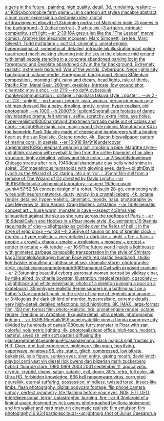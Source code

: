 [algeria in the future , painting, high quality, detail, 3d, rundering, realistic -- ar 16:9](https://www.ebank.nz/aiartgenerator?category=algeria%2520in%2520the%2520future%2520%2C%2520painting%2C%2520high%2520quality%2C%2520detail%2C%25203d%2C%2520rundering%2C%2520realistic%2520--%2520ar%252016%3A9)[cyborg](https://www.ebank.nz/aiartgenerator?category=cyborg)[mobile farm game UI in a cartoon art style](https://www.ebank.nz/aiartgenerator?category=mobile%2520farm%2520game%2520UI%2520in%2520a%2520cartoon%2520art%2520style)[a macabre abstract album cover expressing a dystopian idea, digital art](https://www.ebank.nz/aiartgenerator?category=a%2520macabre%2520abstract%2520album%2520cover%2520expressing%2520a%2520dystopian%2520idea%2C%2520digital%2520art)[drawing](https://www.ebank.nz/aiartgenerator?category=drawing)[wire](https://www.ebank.nz/aiartgenerator?category=wire)[Leibovitz::1.3](https://www.ebank.nz/aiartgenerator?category=Leibovitz%3A%3A1.3)[stunning portrait of Markiplier male ::3 games in the background ::3 Zodiac portrait ::3 white ink ::3 artgerm, intricate complexity, soft light --ar 2:3](https://www.ebank.nz/aiartgenerator?category=stunning%2520portrait%2520of%2520Markiplier%2520male%2520%3A%3A3%2520games%2520in%2520the%2520background%2520%3A%3A3%2520Zodiac%2520portrait%2520%3A%3A3%2520white%2520ink%2520%3A%3A3%2520artgerm%2C%2520intricate%2520complexity%2C%2520soft%2520light%2520--ar%25202%3A3)[9:16](https://www.ebank.nz/aiartgenerator?category=9%3A16)[A grey alien like the "The Leader" marvel comics. Artstyle like alexander mcqueen, Marc Simonetti, jae lee, Marc Silvestri, Todd mcfarlane + portrait, cinematic, unreal engine, hypermaximalist, symmetrical, detailed, intricate ink illustration](https://www.ebank.nz/aiartgenerator?category=A%2520grey%2520alien%2520like%2520the%2520%22The%2520Leader%22%2520marvel%2520comics.%2520Artstyle%2520like%2520alexander%2520mcqueen%2C%2520Marc%2520Simonetti%2C%2520jae%2520lee%2C%2520Marc%2520Silvestri%2C%2520Todd%2520mcfarlane%2520%2B%2520portrait%2C%2520cinematic%2C%2520unreal%2520engine%2C%2520hypermaximalist%2C%2520symmetrical%2C%2520detailed%2C%2520intricate%2520ink%2520illustration)[giant police quadruped mech walking shooting into the sky in the distance mid ground with small people standing in a concrete abandoned parking lot in the foreground and Desolate abandoned city in the far background. Extremely realistic, extremely textured, War of the worlds, Cyberpunk, Neon lights city background, octane render, Foreground, background, Simon Stålenhag composition , morning light, rainy and dreary, head lights, rule of thirds, Pacific Rim, Metal Gear, 200mm, greebles, intricate, low ground shot, cinematic movie shot, --ar 21:9 --no dof](https://www.ebank.nz/aiartgenerator?category=giant%2520police%2520quadruped%2520mech%2520walking%2520shooting%2520into%2520the%2520sky%2520in%2520the%2520distance%2520mid%2520ground%2520with%2520small%2520people%2520standing%2520in%2520a%2520concrete%2520abandoned%2520parking%2520lot%2520in%2520the%2520foreground%2520and%2520Desolate%2520abandoned%2520city%2520in%2520the%2520far%2520background.%2520Extremely%2520realistic%2C%2520extremely%2520textured%2C%2520War%2520of%2520the%2520worlds%2C%2520Cyberpunk%2C%2520Neon%2520lights%2520city%2520background%2C%2520octane%2520render%2C%2520Foreground%2C%2520background%2C%2520Simon%2520St%C3%A5lenhag%2520composition%2520%2C%2520morning%2520light%2C%2520rainy%2520and%2520dreary%2C%2520head%2520lights%2C%2520rule%2520of%2520thirds%2C%2520Pacific%2520Rim%2C%2520Metal%2520Gear%2C%2520200mm%2C%2520greebles%2C%2520intricate%2C%2520low%2520ground%2520shot%2C%2520cinematic%2520movie%2520shot%2C%2520--ar%252021%3A9%2520--no%2520dof)[A cyberpunk monkey](https://www.ebank.nz/aiartgenerator?category=A%2520cyberpunk%2520monkey)[communication :: collage :: hagihara takuya style :: poster :: --iw 2 --ar 2:3 --uplight --no human, people, man, woman, person](https://www.ebank.nz/aiartgenerator?category=communication%2520%3A%3A%2520collage%2520%3A%3A%2520hagihara%2520takuya%2520style%2520%3A%3A%2520poster%2520%3A%3A%2520--iw%25202%2520--ar%25202%3A3%2520--uplight%2520--no%2520human%2C%2520people%2C%2520man%2C%2520woman%2C%2520person)[cinema](https://www.ebank.nz/aiartgenerator?category=cinema)[an ugly old man dressed like a baby, drooling, grotty, crying, hyper-realism, old photograph, --w 1000 --h 2000](https://www.ebank.nz/aiartgenerator?category=an%2520ugly%2520old%2520man%2520dressed%2520like%2520a%2520baby%2C%2520drooling%2C%2520grotty%2C%2520crying%2C%2520hyper-realism%2C%2520old%2520photograph%2C%2520--w%25201000%2520--h%25202000)[7:5](https://www.ebank.nz/aiartgenerator?category=7%3A5)[--uplight](https://www.ebank.nz/aiartgenerator?category=--uplight)[Shot](https://www.ebank.nz/aiartgenerator?category=Shot)[trail cam footage of danny devito](https://www.ebank.nz/aiartgenerator?category=trail%2520cam%2520footage%2520of%2520danny%2520devito)[battle](https://www.ebank.nz/aiartgenerator?category=battle)[diorama, felt animals, selfie, scratchy, extra limbs, eye holes, hyper-realistic](https://www.ebank.nz/aiartgenerator?category=diorama%2C%2520felt%2520animals%2C%2520selfie%2C%2520scratchy%2C%2520extra%2520limbs%2C%2520eye%2520holes%2C%2520hyper-realistic)[10000](https://www.ebank.nz/aiartgenerator?category=10000)[narrating](https://www.ebank.nz/aiartgenerator?category=narrating)[4:3](https://www.ebank.nz/aiartgenerator?category=4%3A3)[text](https://www.ebank.nz/aiartgenerator?category=text)[mech tornado made out of cables and cords](https://www.ebank.nz/aiartgenerator?category=mech%2520tornado%2520made%2520out%2520of%2520cables%2520and%2520cords)[--uplight](https://www.ebank.nz/aiartgenerator?category=--uplight)[Blue magic cap, magic wand,style mimics Manufactura K4 in the Isometric Pack 3d](https://www.ebank.nz/aiartgenerator?category=Blue%2520magic%2520cap%2C%2520magic%2520wand%2Cstyle%2520mimics%2520Manufactura%2520K4%2520in%2520the%2520Isometric%2520Pack%25203d)[a city made of cheese and hamburgers with a beating heart as the sun Realistic, Octane render, 4k , Bacon bits](https://www.ebank.nz/aiartgenerator?category=a%2520city%2520made%2520of%2520cheese%2520and%2520hamburgers%2520with%2520a%2520beating%2520heart%2520as%2520the%2520sun%2520Realistic%2C%2520Octane%2520render%2C%25204k%2520%2C%2520Bacon%2520bits)[wallpaper pattern of marine coral, in pastels, --ar 16:9](https://www.ebank.nz/aiartgenerator?category=wallpaper%2520pattern%2520of%2520marine%2520coral%2C%2520in%2520pastels%2C%2520--ar%252016%3A9)[16:9](https://www.ebank.nz/aiartgenerator?category=16%3A9)[ar9:16](https://www.ebank.nz/aiartgenerator?category=ar9%3A16)[undercover angel](https://www.ebank.nz/aiartgenerator?category=undercover%2520angel)[render](https://www.ebank.nz/aiartgenerator?category=render)[16:9](https://www.ebank.nz/aiartgenerator?category=16%3A9)[an elephant wearing a hat, smoking a pipe, Magritte style](https://www.ebank.nz/aiartgenerator?category=an%2520elephant%2520wearing%2520a%2520hat%2C%2520smoking%2520a%2520pipe%2C%2520Magritte%2520style)[--uplight](https://www.ebank.nz/aiartgenerator?category=--uplight)[ink drawing with eyeball falling from the air](https://www.ebank.nz/aiartgenerator?category=ink%2520drawing%2520with%2520eyeball%2520falling%2520from%2520the%2520air)[the blueprint of an alien structure, highly detailed,  yellow and blue color --ar 7:5](https://www.ebank.nz/aiartgenerator?category=the%2520blueprint%2520of%2520an%2520alien%2520structure%2C%2520highly%2520detailed%2C%2520%2520yellow%2520and%2520blue%2520color%2520--ar%25207%3A5)[worlds](https://www.ebank.nz/aiartgenerator?category=worlds)[downtown Chicago streets after rain, 1940](https://www.ebank.nz/aiartgenerator?category=downtown%2520Chicago%2520streets%2520after%2520rain%2C%25201940)[details](https://www.ebank.nz/aiartgenerator?category=details)[handmade clay bells wind shime in spiral:: 35mm](https://www.ebank.nz/aiartgenerator?category=handmade%2520clay%2520bells%2520wind%2520shime%2520in%2520spiral%3A%3A%252035mm)[gelatinous humanoids with glowing eyes, dark](https://www.ebank.nz/aiartgenerator?category=gelatinous%2520humanoids%2520with%2520glowing%2520eyes%2C%2520dark)[--uplight](https://www.ebank.nz/aiartgenerator?category=--uplight)[David Lynch as the Wizard of Oz staring into a mirror. :: 35mm film still from a remake of The Wizard of Oz directed by David Lynch:: --ar 16:9](https://www.ebank.nz/aiartgenerator?category=David%2520Lynch%2520as%2520the%2520Wizard%2520of%2520Oz%2520staring%2520into%2520a%2520mirror.%2520%3A%3A%252035mm%2520film%2520still%2520from%2520a%2520remake%2520of%2520The%2520Wizard%2520of%2520Oz%2520directed%2520by%2520David%2520Lynch%3A%3A%2520--ar%252016%3A9)[16:9](https://www.ebank.nz/aiartgenerator?category=16%3A9)[field](https://www.ebank.nz/aiartgenerator?category=field)[solar alchemical laboratory --aspect 16:9](https://www.ebank.nz/aiartgenerator?category=solar%2520alchemical%2520laboratory%2520--aspect%252016%3A9)[circus](https://www.ebank.nz/aiartgenerator?category=circus)[oni ,punk](https://www.ebank.nz/aiartgenerator?category=oni%2520%2Cpunk)[4:5](https://www.ebank.nz/aiartgenerator?category=4%3A5)[7:5](https://www.ebank.nz/aiartgenerator?category=7%3A5)[2:5](https://www.ebank.nz/aiartgenerator?category=2%3A5)[A concept design of a robot, Tetsujin 28-go, connecting with wires with neuron networks, dusty, windy, in a crystal iceberg, 4k, octane render, detailed, hyper-realistic, cinematic, moody, nasa, photography by Joel Meyerowitz, Slim Aarons, Craig Mullens, artstation, --ar 16:9](https://www.ebank.nz/aiartgenerator?category=A%2520concept%2520design%2520of%2520a%2520robot%2C%2520Tetsujin%252028-go%2C%2520connecting%2520with%2520wires%2520with%2520neuron%2520networks%2C%2520dusty%2C%2520windy%2C%2520in%2520a%2520crystal%2520iceberg%2C%25204k%2C%2520octane%2520render%2C%2520detailed%2C%2520hyper-realistic%2C%2520cinematic%2C%2520moody%2C%2520nasa%2C%2520photography%2520by%2520Joel%2520Meyerowitz%2C%2520Slim%2520Aarons%2C%2520Craig%2520Mullens%2C%2520artstation%2C%2520--ar%252016%3A9)[cinematic concept art ，huge worm, monster in cave  --aspect 4:3](https://www.ebank.nz/aiartgenerator?category=cinematic%2520concept%2520art%2520%EF%BC%8Chuge%2520worm%2C%2520monster%2520in%2520cave%2520%2520--aspect%25204%3A3)[Irma Vep silhouetted against the sky as she runs across the rooftops of Paris :: --ar 16:9](https://www.ebank.nz/aiartgenerator?category=Irma%2520Vep%2520silhouetted%2520against%2520the%2520sky%2520as%2520she%2520runs%2520across%2520the%2520rooftops%2520of%2520Paris%2520%3A%3A%2520--ar%252016%3A9)[detail](https://www.ebank.nz/aiartgenerator?category=detail)[Calvin and Hobbes in a Pixar movie style, 8k, animation,](https://www.ebank.nz/aiartgenerator?category=Calvin%2520and%2520Hobbes%2520in%2520a%2520Pixar%2520movie%2520style%2C%25208k%2C%2520animation%2C)[16:9](https://www.ebank.nz/aiartgenerator?category=16%3A9)[tennis race,made of clay](https://www.ebank.nz/aiartgenerator?category=tennis%2520race%2Cmade%2520of%2520clay)[--uplight](https://www.ebank.nz/aiartgenerator?category=--uplight)[galaxies collide over the fields of hell :: in the style of ergo proxy --w 128 --h 256](https://www.ebank.nz/aiartgenerator?category=galaxies%2520collide%2520over%2520the%2520fields%2520of%2520hell%2520%3A%3A%2520in%2520the%2520style%2520of%2520ergo%2520proxy%2520--w%2520128%2520--h%2520256)[Eye of sauron on top of kremlin clock + mordor + hyper realistic + very detailed + dark sky + night + fire + flairs + people + crowd + chaos + smoke + explosions + moscow + protest + render in octane + 4k render --ar 16:9](https://www.ebank.nz/aiartgenerator?category=Eye%2520of%2520sauron%2520on%2520top%2520of%2520kremlin%2520clock%2520%2B%2520mordor%2520%2B%2520hyper%2520realistic%2520%2B%2520very%2520detailed%2520%2B%2520dark%2520sky%2520%2B%2520night%2520%2B%2520fire%2520%2B%2520flairs%2520%2B%2520people%2520%2B%2520crowd%2520%2B%2520chaos%2520%2B%2520smoke%2520%2B%2520explosions%2520%2B%2520moscow%2520%2B%2520protest%2520%2B%2520render%2520in%2520octane%2520%2B%25204k%2520render%2520--ar%252016%3A9)[The future world inside a lighthouse with animated garbage cans](https://www.ebank.nz/aiartgenerator?category=The%2520future%2520world%2520inside%2520a%2520lighthouse%2520with%2520animated%2520garbage%2520cans)[public transportation in the style of Shintaro kago](https://www.ebank.nz/aiartgenerator?category=public%2520transportation%2520in%2520the%2520style%2520of%2520Shintaro%2520kago)[Throne](https://www.ebank.nz/aiartgenerator?category=Throne)[lols](https://www.ebank.nz/aiartgenerator?category=lols)[Androgyn human Face with red plastic headband, studio light](https://www.ebank.nz/aiartgenerator?category=Androgyn%2520human%2520Face%2520with%2520red%2520plastic%2520headband%2C%2520studio%2520light)[twister engulfing a lighthouse at sea, dramatic storm, photographic style, realistic](https://www.ebank.nz/aiartgenerator?category=twister%2520engulfing%2520a%2520lighthouse%2520at%2520sea%2C%2520dramatic%2520storm%2C%2520photographic%2520style%2C%2520realistic)[simpson](https://www.ebank.nz/aiartgenerator?category=simpson)[photograph](https://www.ebank.nz/aiartgenerator?category=photograph)[9:16](https://www.ebank.nz/aiartgenerator?category=9%3A16)[Humanoid Owl with exposed cranium --ar 2:3](https://www.ebank.nz/aiartgenerator?category=Humanoid%2520Owl%2520with%2520exposed%2520cranium%2520--ar%25202%3A3)[stunning beautiful cyborg astronaut woman portrait by yildiray cinar, by mike allred, by charlie bowater, illustration, magical realism, cgsociety --uplight](https://www.ebank.nz/aiartgenerator?category=stunning%2520beautiful%2520cyborg%2520astronaut%2520woman%2520portrait%2520by%2520yildiray%2520cinar%2C%2520by%2520mike%2520allred%2C%2520by%2520charlie%2520bowater%2C%2520illustration%2C%2520magical%2520realism%2C%2520cgsociety%2520--uplight)[black and white viewmaster photo of a skeleton jumping a pool on a skateboard, 35mm](https://www.ebank.nz/aiartgenerator?category=black%2520and%2520white%2520viewmaster%2520photo%2520of%2520a%2520skeleton%2520jumping%2520a%2520pool%2520on%2520a%2520skateboard%2C%252035mm)[hyper realistic Bernie sanders in a bathing suit on a Father’s Day card](https://www.ebank.nz/aiartgenerator?category=hyper%2520realistic%2520Bernie%2520sanders%2520in%2520a%2520bathing%2520suit%2520on%2520a%2520Father%E2%80%99s%2520Day%2520card)[daft punk, in the style of league of legends and arcane --ar 3:4](https://www.ebank.nz/aiartgenerator?category=daft%2520punk%2C%2520in%2520the%2520style%2520of%2520league%2520of%2520legends%2520and%2520arcane%2520--ar%25203%3A4)[legolas the dark elf lord of mordor, hyperrealistic, extreme details, very high-detail, detailed reflections, bold highlights, 8K, IMAX, large-format film, 150 mm format film, photo-realistic, hdr, unreal engine render, octane render, Trending on Artstation, Exquisite detail, ultra details, photographic lighting, --ar 16:9](https://www.ebank.nz/aiartgenerator?category=legolas%2520the%2520dark%2520elf%2520lord%2520of%2520mordor%2C%2520hyperrealistic%2C%2520extreme%2520details%2C%2520very%2520high-detail%2C%2520detailed%2520reflections%2C%2520bold%2520highlights%2C%25208K%2C%2520IMAX%2C%2520large-format%2520film%2C%2520150%2520mm%2520format%2520film%2C%2520photo-realistic%2C%2520hdr%2C%2520unreal%2520engine%2520render%2C%2520octane%2520render%2C%2520Trending%2520on%2520Artstation%2C%2520Exquisite%2520detail%2C%2520ultra%2520details%2C%2520photographic%2520lighting%2C%2520--ar%252016%3A9)[9:16](https://www.ebank.nz/aiartgenerator?category=9%3A16)[details](https://www.ebank.nz/aiartgenerator?category=details)[16:9](https://www.ebank.nz/aiartgenerator?category=16%3A9)[society](https://www.ebank.nz/aiartgenerator?category=society)[satellite view a florida mangrove city divided by hundreds of canals](https://www.ebank.nz/aiartgenerator?category=satellite%2520view%2520a%2520florida%2520mangrove%2520city%2520divided%2520by%2520hundreds%2520of%2520canals)[1080](https://www.ebank.nz/aiartgenerator?category=1080)[cute furry monster in Pixar with star, colorful, volumetric lighting, 4k, photorealistic](https://www.ebank.nz/aiartgenerator?category=cute%2520furry%2520monster%2520in%2520Pixar%2520with%2520star%2C%2520colorful%2C%2520volumetric%2520lighting%2C%25204k%2C%2520photorealistic)[an office, high-tech, modern, tasteful, swedish, with soft pastels diffusing the glass](https://www.ebank.nz/aiartgenerator?category=an%2520office%2C%2520high-tech%2C%2520modern%2C%2520tasteful%2C%2520swedish%2C%2520with%2520soft%2520pastels%2520diffusing%2520the%2520glass)[experiments](https://www.ebank.nz/aiartgenerator?category=experiments)[people](https://www.ebank.nz/aiartgenerator?category=people)[gun](https://www.ebank.nz/aiartgenerator?category=gun)[Picasso](https://www.ebank.nz/aiartgenerator?category=Picasso)[demonic black magick sigil fractals by H.R. Giger, dmt bad experience, nightmare, film grain, horrifying, vaporwave, windows 95, vhs, static, glitch, compressed, low bitrate, beksinski, pale figure, sunken eyes, alien entity, gaping mouth, david lynch playboi carti yeat vin diesel rick owens dan bilzerian mark zuckerberg hybrid, fluoride stare, 1990 1999 2003 2001 september 11, apocalyptic, cryptic, cryptid, chaos, satan, satanic, evil, doom, 80's, retro, full color, 4k Ultra HD, forbidden knowledge, 666 hell ransomware virus, corrupted neuralink, eternal suffering, possession, mindless, twisted torso, insect-like limbs, flash photography, digital bodycam footage, flip phone camera, unholy, perfect symmetry, life flashing before your eyes, NDE, ETI, UFO, interdimensional, terror, catastrophic, burning, fire --ar 4:3](https://www.ebank.nz/aiartgenerator?category=demonic%2520black%2520magick%2520sigil%2520fractals%2520by%2520H.R.%2520Giger%2C%2520dmt%2520bad%2520experience%2C%2520nightmare%2C%2520film%2520grain%2C%2520horrifying%2C%2520vaporwave%2C%2520windows%252095%2C%2520vhs%2C%2520static%2C%2520glitch%2C%2520compressed%2C%2520low%2520bitrate%2C%2520beksinski%2C%2520pale%2520figure%2C%2520sunken%2520eyes%2C%2520alien%2520entity%2C%2520gaping%2520mouth%2C%2520david%2520lynch%2520playboi%2520carti%2520yeat%2520vin%2520diesel%2520rick%2520owens%2520dan%2520bilzerian%2520mark%2520zuckerberg%2520hybrid%2C%2520fluoride%2520stare%2C%25201990%25201999%25202003%25202001%2520september%252011%2C%2520apocalyptic%2C%2520cryptic%2C%2520cryptid%2C%2520chaos%2C%2520satan%2C%2520satanic%2C%2520evil%2C%2520doom%2C%252080%27s%2C%2520retro%2C%2520full%2520color%2C%25204k%2520Ultra%2520HD%2C%2520forbidden%2520knowledge%2C%2520666%2520hell%2520ransomware%2520virus%2C%2520corrupted%2520neuralink%2C%2520eternal%2520suffering%2C%2520possession%2C%2520mindless%2C%2520twisted%2520torso%2C%2520insect-like%2520limbs%2C%2520flash%2520photography%2C%2520digital%2520bodycam%2520footage%2C%2520flip%2520phone%2520camera%2C%2520unholy%2C%2520perfect%2520symmetry%2C%2520life%2520flashing%2520before%2520your%2520eyes%2C%2520NDE%2C%2520ETI%2C%2520UFO%2C%2520interdimensional%2C%2520terror%2C%2520catastrophic%2C%2520burning%2C%2520fire%2520--ar%25204%3A3)[polaroid of a liminal space designed by rick owens photographed by floria sigismondi and tim walker  and matt mahurin cinematic realistic film emulsion film photography](https://www.ebank.nz/aiartgenerator?category=polaroid%2520of%2520a%2520liminal%2520space%2520designed%2520by%2520rick%2520owens%2520photographed%2520by%2520floria%2520sigismondi%2520and%2520tim%2520walker%2520%2520and%2520matt%2520mahurin%2520cinematic%2520realistic%2520film%2520emulsion%2520film%2520photography)[16:9](https://www.ebank.nz/aiartgenerator?category=16%3A9)[3:4](https://www.ebank.nz/aiartgenerator?category=3%3A4)[particles](https://www.ebank.nz/aiartgenerator?category=particles)[clouds](https://www.ebank.nz/aiartgenerator?category=clouds)[--uplight](https://www.ebank.nz/aiartgenerator?category=--uplight)[mug shot of Julius Caesar](https://www.ebank.nz/aiartgenerator?category=mug%2520shot%2520of%2520Julius%2520Caesar)[urua](https://www.ebank.nz/aiartgenerator?category=urua)